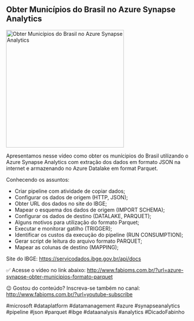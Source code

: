 ## Obter Municípios do Brasil no Azure Synapse Analytics

<img src="https://fabioms.com.br/uploads/youtube/uU9WbUUd9KQ.png" alt="Obter Municípios do Brasil no Azure Synapse Analytics" title="Azure Synapse Analytics" width="320"/>

Apresentamos nesse vídeo como obter os munícipios do Brasil utilizando o Azure Synapse Analytics com extração dos dados em formato JSON na internet e armazenando no Azure Datalake em format Parquet.

Conhecendo os assuntos:
- Criar pipeline com atividade de copiar dados;
- Configurar os dados de origem (HTTP, JSON);
- Obter URL dos dados no site do IBGE;
- Mapear o esquema dos dados de origem (IMPORT SCHEMA);
- Configurar os dados de destino (DATALAKE, PARQUET);
- Alguns motivos para utilização do formato Parquet;
- Executar e monitorar gatilho (TRIGGER);
- Identificar os custos da execução do pipeline (RUN CONSUMPTION);
- Gerar script de leitura do arquivo formato PARQUET;
- Mapear as colunas de destino (MAPPING);

Site do IBGE: https://servicodados.ibge.gov.br/api/docs

✅ Acesse o vídeo no link abaixo:
http://www.fabioms.com.br/?url=azure-synapse-obter-municipios-formato-parquet

😉 Gostou do conteúdo? Inscreva-se também no canal:
http://www.fabioms.com.br/?url=youtube-subscribe 

#microsoft #dataplatform #datamanagement #azure #synapseanalytics #pipeline  #json #parquet #ibge #dataanalysis #analytics  #DicadoFabinho